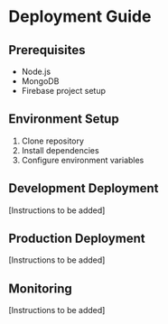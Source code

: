 # Deployment Guide

## Prerequisites
- Node.js
- MongoDB
- Firebase project setup

## Environment Setup
1. Clone repository
2. Install dependencies
3. Configure environment variables

## Development Deployment
[Instructions to be added]

## Production Deployment
[Instructions to be added]

## Monitoring
[Instructions to be added]